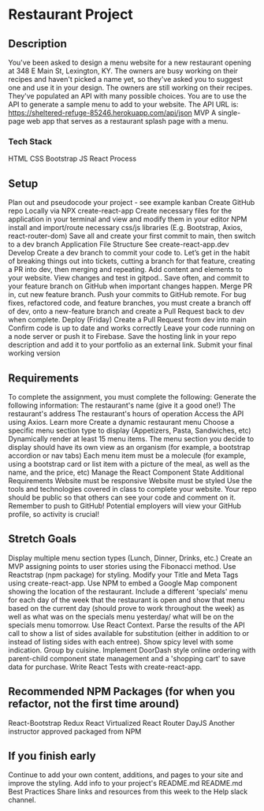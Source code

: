 # Restaurant Project
## Description
You've been asked to design a menu website for a new restaurant opening at 348 E Main St, Lexington, KY. The owners are busy working on their recipes and haven't picked a name yet, so they've asked you to suggest one and use it in your design.
The owners are still working on their recipes. They've populated an API with many possible choices. You are to use the API to generate a sample menu to add to your website. The API URL is: https://sheltered-refuge-85246.herokuapp.com/api/json
MVP
A single-page web app that serves as a restaurant splash page with a menu.

### Tech Stack
HTML
CSS
Bootstrap
JS
React
Process

## Setup
Plan out and pseudocode your project - see example kanban
Create GitHub repo Locally via NPX create-react-app
Create necessary files for the application in your terminal and view and modify them in your editor
NPM install and import/route necessary css/js libraries (E.g. Bootstrap, Axios, react-router-dom)
Save all and create your first commit to main, then switch to a dev branch
Application File Structure
See create-react-app.dev
Develop
Create a dev branch to commit your code to. Let’s get in the habit of breaking things out into tickets, cutting a branch for that feature, creating a PR into dev, then merging and repeating.
Add content and elements to your website.
View changes and test in gitpod..
Save often, and commit to your feature branch on GitHub when important changes happen. Merge PR in, cut new feature branch.
Push your commits to GitHub remote.
For bug fixes, refactored code, and feature branches, you must create a branch off of dev, onto a new-feature branch and create a Pull Request back to dev when complete.
Deploy (Friday)
Create a Pull Request from dev into main
Confirm code is up to date and works correctly
Leave your code running on a node server or push it to Firebase.
Save the hosting link in your repo description and add it to your portfolio as an external link.
Submit your final working version

## Requirements
To complete the assignment, you must complete the following:
Generate the following information:
The restaurant's name (give it a good one!)
The restaurant's address
The restaurant's hours of operation
Access the API using Axios. Learn more
Create a dynamic restaurant menu
Choose a specific menu section type to display (Appetizers, Pasta, Sandwiches, etc)
Dynamically render at least 15 menu items.
The menu section you decide to display should have its own view as an organism (for example, a bootstrap accordion or nav tabs)
Each menu item must be a molecule (for example, using a bootstrap card or list item with a picture of the meal, as well as the name, and the price, etc)
Manage the React Component State
Additional Requirements
Website must be responsive
Website must be styled
Use the tools and technologies covered in class to complete your website.
Your repo should be public so that others can see your code and comment on it.
Remember to push to GitHub!
Potential employers will view your GitHub profile, so activity is crucial!

## Stretch Goals
Display multiple menu section types (Lunch, Dinner, Drinks, etc.)
Create an MVP assigning points to user stories using the Fibonacci method.
Use Reactstrap (npm package) for styling.
Modify your Title and Meta Tags using create-react-app.
Use NPM to embed a Google Map component showing the location of the restaurant.
Include a different 'specials' menu for each day of the week that the restaurant is open and show that menu based on the current day (should prove to work throughout the week) as well as what was on the specials menu yesterday/ what will be on the specials menu tomorrow.
Use React Context.
Parse the results of the API call to show a list of sides available for substitution (either in addition to or instead of listing sides with each entree). Show spicy level with some indication. Group by cuisine.
Implement DoorDash style online ordering with parent-child component state management and a 'shopping cart' to save data for purchase.
Write React Tests with create-react-app.

## Recommended NPM Packages (for when you refactor, not the first time around)
React-Bootstrap
Redux
React Virtualized
React Router
DayJS
Another instructor approved packaged from NPM

## If you finish early
Continue to add your own content, additions, and pages to your site and improve the styling.
Add info to your project's README.md README.md Best Practices
Share links and resources from this week to the Help slack channel.
